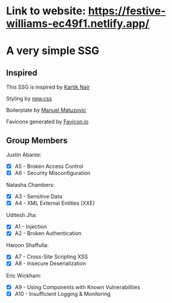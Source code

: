 # Link to website: https://festive-williams-ec49f1.netlify.app/

# A very simple SSG

## Inspired

This SSG is inspired by [Kartik Nair](https://github.com/kartiknair/blog)

Styling by [new.css](https://github.com/xz/new.css)

Boilerplate by [Manuel Matuzovic](https://www.matuzo.at/blog/html-boilerplate/)

Favicons generated by [Favicon.io](https://favicon.io/emoji-favicons/)

## Group Members
Justin Abante: 
- [X] A5 - Broken Access Control 
- [X] A6 - Security Misconfiguration  

Natasha Chambers:
- [X] A3 - Sensitive Data
- [X] A4 - XML External Entities (XXE)

Uditesh Jha:
- [X] A1 - Injection
- [X] A2 - Broken Authentication

Haroon Shaffulla:
- [X] A7 - Cross-Site Scripting XSS
- [X] A8 - Insecure Deserialization

Eric Wickham: 
- [X] A9 - Using Components with Known Vulnerabilities
- [X] A10 - Insufficient Logging & Monitoring
